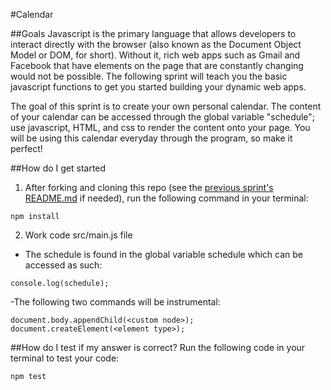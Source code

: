 #Calendar

##Goals
Javascript is the primary language that allows developers to interact directly with the browser (also known as the Document Object Model or DOM, for short). Without it, rich web apps such as Gmail and Facebook that have elements on the page that are constantly changing would not be possible. The following sprint will teach you the basic javascript functions to get you started building your dynamic web apps.

The goal of this sprint is to create your own personal calendar. The content of your calendar can be accessed through the global variable "schedule"; use javascript, HTML, and css to render the content onto your page. You will be using this calendar everyday through the program, so make it perfect!

##How do I get started
1. After forking and cloning this repo (see the [previous sprint's README.md](https://github.com/CodesmithLLC/w1-s1-lowdash) if needed), run the following command in your terminal:
````
npm install
````

2. Work code src/main.js file
  - The schedule is found in the global variable schedule which can be accessed as such:
  ````
  console.log(schedule);
  ````
  -The following two commands will be instrumental:
  ````
  document.body.appendChild(<custom node>);
  document.createElement(<element type>);
  ````

##How do I test if my answer is correct?
Run the following code in your terminal to test your code:
````
npm test
````
